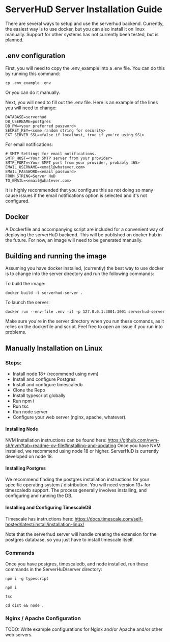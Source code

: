 # ServerHuD Server Installation Guide

There are several ways to setup and use the serverhud backend. Currently, the easiest way is to use docker, but you can also install it on linux manually. Support for other systems has not currently been tested, but is planned. 

## .env configuration

First, you will need to copy the .env_example into a .env file. You can do this by running this command: 

`cp .env_example .env`

Or you can do it manually.

Next, you will need to fill out the .env file. Here is an example of the lines you will need to change: 

```
DATABASE=serverhud
DB_USERNAME=postgres
DB_PW=<your preferred password>
SECRET_KEY=<some random string for security>
EXT_SERVER_SSL=<false if localhost, true if you're using SSL>
```

For email notifications:

```
# SMTP Settings for email notifications.
SMTP_HOST=<Your SMTP server from your provider>
SMTP_PORT=<Your SMPT port from your provider, probably 465>
EMAIL_USERNAME=<email@whatever.com>
EMAIL_PASSWORD=<email password>
FROM_STRING=Server HuD
TO_EMAIL=<email@whatever.com>
```

It is highly recommended that you configure this as not doing so many cause issues if the email notifications option is selected and it's not configured. 

## Docker

A Dockerfile and accompanying script are included for a convenient way of deploying the serverHuD backend. This will be published on docker hub in the future. For now, an image will need to be generated manually.

## Building and running the image

Assuming you have docker installed, (currently) the best way to use docker is to change into the server directory and run the following commands: 

To build the image: 

`docker build -t serverhud-server .`

To launch the server:

`docker run --env-file .env -it -p 127.0.0.1:3001:3001 serverhud-server`

Make sure you're in the server directory when you run these comands, as it relies on the dockerfile and script. Feel free to open an issue if you run into problems.

## Manually Installation on Linux

### Steps:
* Install node 18+ (recommend using nvm)
* Install and configure Postgres
* Install and configure timescaledb 
* Clone the Repo
* Install typescript globally
* Run npm i
* Run tsc
* Run node server
* Configure your web server (nginx, apache, whatever).

#### Installing Node

NVM Installation instructions can be found here: https://github.com/nvm-sh/nvm?tab=readme-ov-file#installing-and-updating
Once you have NVM installed, we recommend using node 18 or higher. ServerHuD is currently developed on node 18. 

#### Installing Postgres

We recommend finding the postgres installation instructions for your specific operating system / distribution. You will need version 13+ for timescaledb support. The process generally involves installing, and configuring and running the DB. 

#### Installing and Configuring TimescaleDB 

Timescale has instructions here: https://docs.timescale.com/self-hosted/latest/install/installation-linux/

Note that the serverhud server will handle creating the extension for the postgres database, so you just have to install timescale itself. 

### Commands

Once you have postgres, timescaledb, and node installed, run these commands in the ServerHuD/server directory: 

`npm i -g typescript`

`npm i`

`tsc`

`cd dist && node .`

### Nginx / Apache Configuration

TODO: Write example configurations for Nginx and/or Apache and/or other web servers. 
